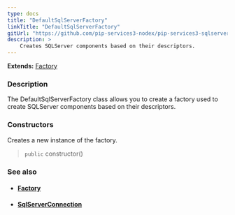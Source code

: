 ```yaml
---
type: docs
title: "DefaultSqlServerFactory"
linkTitle: "DefaultSqlServerFactory"
gitUrl: "https://github.com/pip-services3-nodex/pip-services3-sqlserver-nodex"
description: > 
    Creates SQLServer components based on their descriptors.
---
```


**Extends:** [Factory](../../../components/build/factory)

### Description

The DefaultSqlServerFactory class allows you to create a factory used to create SQLServer components based on their descriptors.

### Constructors

Creates a new instance of the factory.

> `public` constructor()


### See also
- #### [Factory](../../../components/build/factory)
- #### [SqlServerConnection](../../connect/sqlserver_connection) 


